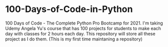 # 100-Days-of-Code-in-Python
100 Days of Code - The Complete Python Pro Bootcamp for 2021.
I'm taking Udemy Angela Yu's course that has 100 projects for students to make each day with classes for 2 hours each day. 
This repository will store all these project as I do them.
(This is my first time maintaning a repository)
